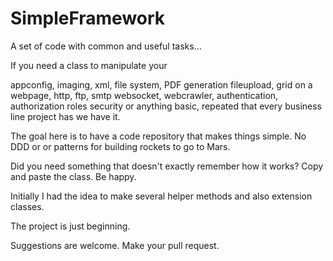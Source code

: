 # SimpleFramework



A set of code with common and useful tasks...


If you need a class to manipulate your



  appconfig,   imaging,  xml,  file system,  PDF generation 
  fileupload,   grid on a webpage,  http,  ftp,  smtp
  websocket,  webcrawler,  authentication,  authorization
  roles  security or anything basic, repeated that every business line project has we have it.


The goal here is to have a code repository that makes things simple. No DDD or or patterns for building rockets to go to Mars.

Did you need something that doesn't exactly remember how it works? Copy and paste the class. Be happy. 


Initially I had the idea to make several helper methods and also extension classes. 

The project is just beginning. 

Suggestions are welcome. Make your pull request.
